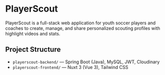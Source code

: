 # PlayerScout

PlayerScout is a full-stack web application for youth soccer players and coaches to create, manage, and share personalized scouting profiles with highlight videos and stats.

## Project Structure

- `playerscout-backend/` — Spring Boot (Java), MySQL, JWT, Cloudinary
- `playerscout-frontend/` — Nuxt 3 (Vue 3), Tailwind CSS

